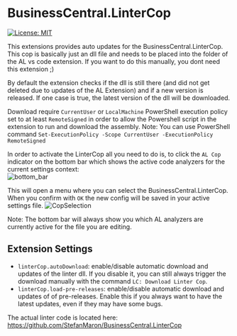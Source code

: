 # BusinessCentral.LinterCop

[![License: MIT](https://img.shields.io/badge/License-MIT-yellow.svg)](https://opensource.org/licenses/MIT)

This extensions provides auto updates for the BusinessCentral.LinterCop. This cop is basically just an dll file and needs to be placed into the folder of the AL vs code extension. If you want to do this manually, you dont need this extension ;)

By default the extension checks if the dll is still there (and did not get deleted due to updates of the AL Extension) and if a new version is released.
If one case is true, the latest version of the dll will be downloaded.

Download require `CurrentUser` or `LocalMachine` PowerShell execution policy set to at least `RemoteSigned` in order to allow the Powershell script in the extension to run and download the assembly.
Note: You can use PowerShell command `Set-ExecutionPolicy -Scope CurrentUser -ExecutionPolicy RemoteSigned`

In order to activate the LinterCop all you need to do is, to click the `AL Cop` indicator on the bottom bar which shows the active code analyzers for the current settings context:  
![bottom_bar](images/bottombar.png)

This will open a menu where you can select the BusinessCentral.LinterCop. When you confirm with `OK` the new config will be saved in your active settings file.
![CopSelection](images/CopSelection.png)

Note: The bottom bar will always show you which AL analyzers are currently active for the file you are editing.

## Extension Settings

* `linterCop.autoDownload`: enable/disable automatic download and updates of the linter dll. If you disable it, you can still always trigger the download manually with the command `LC: Download Linter Cop`. 
* `linterCop.load-pre-releases`: enable/disable automatic download and updates of of pre-releases. Enable this if you always want to have the latest updates, even if they may have some bugs. 

The actual linter code is located here: https://github.com/StefanMaron/BusinessCentral.LinterCop